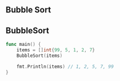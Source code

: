 Bubble Sort
-------------------------

## BubbleSort
```go
func main() {
    items = []int{99, 5, 1, 2, 7}
    BubbleSort(items)

    fmt.Println(items) // 1, 2, 5, 7, 99
}
```
